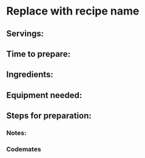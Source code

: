 # Replace with recipe name

## Servings: 

## Time to prepare: 

## Ingredients:

## Equipment needed:

## Steps for preparation:



### Notes:



### Codemates #
